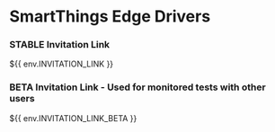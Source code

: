 # SmartThings Edge Drivers

### STABLE Invitation Link
${{ env.INVITATION_LINK }}

### BETA Invitation Link - Used for monitored tests with other users
${{ env.INVITATION_LINK_BETA }}